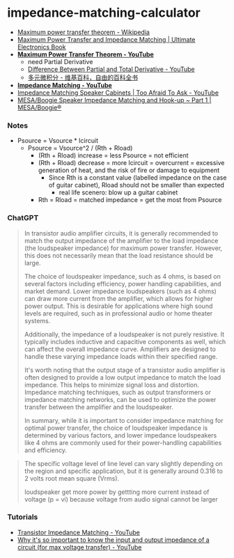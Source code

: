 impedance-matching-calculator
=============================
- [Maximum power transfer theorem - Wikipedia](https://en.wikipedia.org/wiki/Maximum_power_transfer_theorem)
- [Maximum Power Transfer and Impedance Matching | Ultimate Electronics Book](https://ultimateelectronicsbook.com/maximum-power-transfer-and-impedance-matching/)
- [**Maximum Power Transfer Theorem - YouTube**](https://www.youtube.com/watch?v=U85eA3-suiQ)
    - need Partial Derivative
    - [Difference Between Partial and Total Derivative - YouTube](https://www.youtube.com/watch?v=Kp7sSp5Kn7o)
    - [多元微积分 - 维基百科，自由的百科全书](https://zh.wikipedia.org/wiki/%E5%A4%9A%E5%85%83%E5%BE%AE%E7%A7%AF%E5%88%86)
- [**Impedance Matching - YouTube**](https://www.youtube.com/watch?v=5p0v7ZU0WcA)
- [Impedance Matching Speaker Cabinets | Too Afraid To Ask - YouTube](https://www.youtube.com/watch?v=pFhClJDeNYk)
- [MESA/Boogie Speaker Impedance Matching and Hook-up ~ Part 1 | MESA/Boogie®](https://legacy.mesaboogie.com/amplitudes/2013/June/mesaboogie-speaker-impedance-matching-and-hook-up-part-1.html)

### Notes
- Psource = Vsource * Icircuit
    - Psource = Vsource^2 / (Rth + Rload)
        - (Rth + Rload) increase = less Psource = not efficient
        - (Rth + Rload) decrease = more Icircuit = overcurrent = excessive generation of heat, and the risk of fire or damage to equipment
            - Since Rth is a constant value (labelled impedance on the case of guitar cabinet), Rload should not be smaller than expected
                - real life scenero: blow up a guitar cabinet                
        - Rth = Rload = matched impedance = get the most from Psource 

### ChatGPT
> In transistor audio amplifier circuits, it is generally recommended to
> match the output impedance of the amplifier to the load impedance (the
> loudspeaker impedance) for maximum power transfer. However, this does
> not necessarily mean that the load resistance should be large.
> 
> The choice of loudspeaker impedance, such as 4 ohms, is based on
> several factors including efficiency, power handling capabilities, and
> market demand. Lower impedance loudspeakers (such as 4 ohms) can draw
> more current from the amplifier, which allows for higher power output.
> This is desirable for applications where high sound levels are
> required, such as in professional audio or home theater systems.
> 
> Additionally, the impedance of a loudspeaker is not purely resistive.
> It typically includes inductive and capacitive components as well,
> which can affect the overall impedance curve. Amplifiers are designed
> to handle these varying impedance loads within their specified range.
> 
> It's worth noting that the output stage of a transistor audio
> amplifier is often designed to provide a low output impedance to match
> the load impedance. This helps to minimize signal loss and distortion.
> Impedance matching techniques, such as output transformers or
> impedance matching networks, can be used to optimize the power
> transfer between the amplifier and the loudspeaker.
> 
> In summary, while it is important to consider impedance matching for
> optimal power transfer, the choice of loudspeaker impedance is
> determined by various factors, and lower impedance loudspeakers like 4
> ohms are commonly used for their power-handling capabilities and
> efficiency.



> The specific voltage level of line level can vary slightly depending
> on the region and specific application, but it is generally around
> 0.316 to 2 volts root mean square (Vrms). 
> 
>  loudspeaker get more power by gettting more current instead of
> voltage (p = vi) because voltage from audio signal cannot be larger

### Tutorials
- [Transistor Impedance Matching - YouTube](https://www.youtube.com/watch?v=0XYMilJxYns&lc=Ugz7-7AksrAA1VJTuBN4AaABAg.ABa-E8CHATeABbDO8flHeH)
- [Why it's so important to know the input and output impedance of a circuit (for max voltage transfer) - YouTube](https://www.youtube.com/watch?v=2HKnARziLzk)

